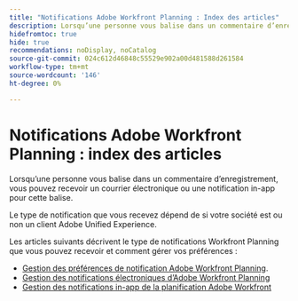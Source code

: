 ```yaml
---
title: "Notifications Adobe Workfront Planning : Index des articles"
description: Lorsqu’une personne vous balise dans un commentaire d’enregistrement, vous pouvez recevoir des notifications par courrier électronique ou dans l’application pour cette balise. Le type de notification que vous recevez dépend de si votre société est ou non un client Adobe Unified Experience. Les articles suivants décrivent le type de notifications Workfront Planning que vous pouvez recevoir et comment gérer vos préférences.
hidefromtoc: true
hide: true
recommendations: noDisplay, noCatalog
source-git-commit: 024c612d46848c55529e902a00d481588d261584
workflow-type: tm+mt
source-wordcount: '146'
ht-degree: 0%

---
```



# Notifications Adobe Workfront Planning : index des articles

<!--add this to major TOC and Planning article index-->

Lorsqu’une personne vous balise dans un commentaire d’enregistrement, vous pouvez recevoir un courrier électronique ou une notification in-app pour cette balise.

Le type de notification que vous recevez dépend de si votre société est ou non un client Adobe Unified Experience.

Les articles suivants décrivent le type de notifications Workfront Planning que vous pouvez recevoir et comment gérer vos préférences :

* [Gestion des préférences de notification Adobe Workfront Planning](/help/quicksilver/maestro/notifications/manage-notification-preferences.md).
* [Gestion des notifications électroniques d’Adobe Workfront Planning](/help/quicksilver/maestro/notifications/manage-planning-email-notifications.md)
* [Gestion des notifications in-app de la planification Adobe Workfront](/help/quicksilver/maestro/notifications/manage-planning-in-app-notifications.md)